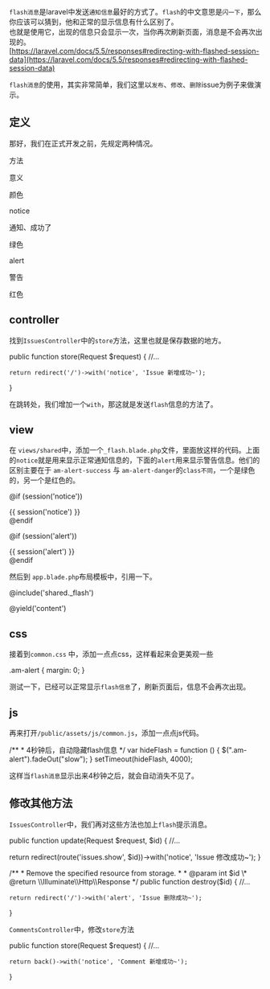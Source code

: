 `flash消息`是laravel中发送`通知信息`最好的方式了。`flash`的中文意思是`闪一下`，那么你应该可以猜到，他和正常的显示信息有什么区别了。  
也就是使用它，出现的信息只会显示一次，当你再次刷新页面，消息是不会再次出现的。  
[https://laravel.com/docs/5.5/responses#redirecting-with-flashed-session-data](https://laravel.com/docs/5.5/responses#redirecting-with-flashed-session-data)

`flash消息`的使用，其实非常简单，我们这里以`发布`、`修改`、`删除`issue为例子来做演示。

定义
--

那好，我们在正式开发之前，先规定两种情况。

方法

意义

颜色

notice

通知、成功了

绿色

alert

警告

红色

controller
----------

找到`IssuesController`中的`store`方法，这里也就是保存数据的地方。

public function store(Request $request)
{
    //...

    return redirect('/')->with('notice', 'Issue 新增成功~');
}

在跳转处，我们增加一个`with`，那这就是发送`flash`信息的方法了。

view
----

在 `views/shared`中，添加一个`_flash.blade.php`文件，里面放这样的代码。上面的`notice`就是用来显示正常通知信息的，下面的`alert`用来显示警告信息。他们的区别主要在于 `am-alert-success` 与 `am-alert-danger`的`class不同`，一个是绿色的，另一个是红色的。

@if (session('notice'))
    <div class="am-alert am-alert-success">
        <div class="am-container">
            {{ session('notice') }}
        </div>
    </div>
@endif

@if (session('alert'))
    <div class="am-alert am-alert-danger">
        <div class="am-container">
            {{ session('alert') }}
        </div>
    </div>
@endif

然后到 `app.blade.php`布局模板中，引用一下。

@include('shared._flash')

@yield('content')

css
---

接着到`common.css` 中，添加一点点css，这样看起来会更美观一些

.am-alert {
    margin: 0;
}

测试一下，已经可以正常显示`flash信息`了，刷新页面后，信息不会再次出现。

js
--

再来打开`/public/assets/js/common.js`，添加一点点js代码。

/**
 \* 4秒钟后，自动隐藏flash信息
 */
var hideFlash = function () {
    $(".am-alert").fadeOut("slow");
}
setTimeout(hideFlash, 4000);

这样当`flash消息`显示出来4秒钟之后，就会自动消失不见了。

修改其他方法
------

`IssuesController`中，我们再对这些方法也加上`flash`提示消息。

public function update(Request $request, $id)
{
   //...

   return redirect(route('issues.show', $id))->with('notice', 'Issue 修改成功~');
}

/**
 \* Remove the specified resource from storage.
 *
 \* @param  int $id
 \* @return \\Illuminate\\Http\\Response
 */
public function destroy($id)
{
    //...

    return redirect('/')->with('alert', 'Issue 删除成功~');
}

`CommentsController`中，修改`store`方法

public function store(Request $request)
{
    //...

    return back()->with('notice', 'Comment 新增成功~');
}